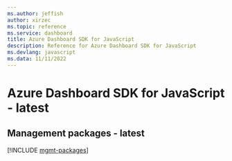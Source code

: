 ```yaml
---
ms.author: jeffish
author: xirzec
ms.topic: reference
ms.service: dashboard
title: Azure Dashboard SDK for JavaScript
description: Reference for Azure Dashboard SDK for JavaScript
ms.devlang: javascript
ms.data: 11/11/2022
---
```

# Azure Dashboard SDK for JavaScript - latest

## Management packages - latest
[!INCLUDE [mgmt-packages](dashboard-mgmt-index.md)]